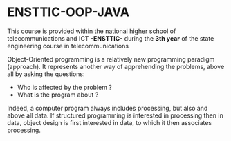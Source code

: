# ENSTTIC-OOP-JAVA
This course is provided within the national higher school of telecommunications and ICT **-ENSTTIC-** during the **3th year** of the state engineering course in telecommunications

Object-Oriented programming is a relatively new programming paradigm (approach). It represents another way of apprehending the problems, above all by asking the questions:
* Who is affected by the problem ?
* What is the program about ?


Indeed, a computer program always includes processing, but also and above all data. If structured programming is interested in processing then in data, object design is first interested in data, to which it then associates processing.
